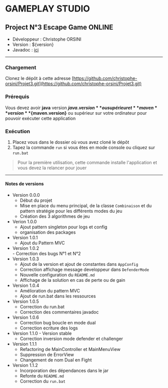 # GAMEPLAY STUDIO

## Project N°3 Escape Game ONLINE

* Développeur : Christophe ORSINI
* Version     : ${version}
* Javadoc     : [ici](https://projet3.orsini-perso.fr) 

---
### Chargement
Clonez le dépôt à cette adresse [https://github.com/christophe-orsini/Projet3.git](https://github.com/christophe-orsini/Projet3.git)

### Prérequis
Vous devez avoir **java** version **${java.version}** ou supérieur et **maven** version **${maven.version}** ou supérieur sur votre ordinateur pour pouvoir exécuter cette application

### Exécution
1. Placez vous dans le dossier où vous avez cloné le dépôt  
2. Tapez la commande `run` si vous êtes en mode console ou cliquez sur `run.bat`  

> Pour la première utilisation, cette commande installe l'application et vous devez la relancer pour jouer  

---
#### Notes de versions
- Version 0.0.0  
    - Début du projet  
    - Mise en place du menu principal, de la classe `Combinaison` et du pattern stratégie pour les différents modes du jeu  
    - Création des 3 algorithmes de jeu  
- Verion 1.0.0  
     - Ajout pattern singleton pour logs et config  
     - organisation des packages  
- Version 1.0.1  
     - Ajout du Pattern MVC  
- Version 1.0.2  
      - Correction des bugs N°1 et N°2  
- Version 1.0.3  
    - Ajout de la version et ajout de constantes dans `AppConfig`  
    - Correction affichage message developpeur dans `DefenderMode`  
    - Nouvelle configuration du `README.md`  
    - Affichage de la solution en cas de perte ou de gain  
- Version 1.0.4  
     - Amélioration du pattern MVC  
     - Ajout de run.bat dans les ressources  
- Version 1.0.5  
     - Correction du run.bat
     - Correction des commentaires javadoc  
- Version 1.0.6  
    - Correction bug boucle en mode dual  
    - Correction ecriture des logs  
- Version 1.1.0 - Version stable
    - Correction inversion mode defender et challenger  
- Version 1.1.1  
     - Refactoring de MainController et MainMenuView
     - Suppression de ErrorView
     - Changement de nom Dual en Fight  
- Version 1.1.2
    - Incorporation des dépendances dans le jar
    - Refonte du `README.md`
    - Correction du `run.bat`